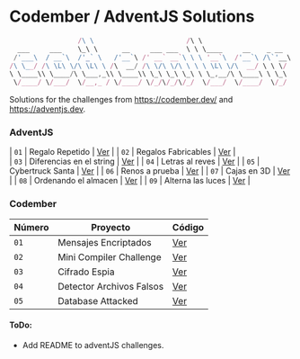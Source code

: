 # Codember / AdventJS Solutions
```js
                 /\ \                       /\ \
  ___     ___    \_\ \      __     ___ ___  \ \ \____     __    _ __
 /'___\  / __`\  /'_` \   /'__`\ /' __` __`\ \ \ '__`\  /'__`\ /\`'__\
/\ \__/ /\ \L\ \/\ \L\ \ /\  __/ /\ \/\ \/\ \ \ \ \L\ \/\  __/ \ \ \/
\ \____\\ \____/\ \___,_\\ \____\\ \_\ \_\ \_\ \ \_,__/\ \____\ \ \_\
 \/____/ \/___/  \/__,_ / \/____/ \/_/\/_/\/_/  \/___/  \/____/  \/_/
```

Solutions for the challenges from https://codember.dev/ and https://adventjs.dev.

### AdventJS
| `01` | Regalo Repetido | [Ver](/ADVENT-JS/01-regalo-repetido/) |
| `02` | Regalos Fabricables | [Ver](/ADVENT-JS/02-regalos-fabricables/) |    
| `03` | Diferencias en el string | [Ver](/ADVENT-JS/03-cadena-textos-regalos/) | 
| `04` | Letras al reves | [Ver](/ADVENT-JS/04-letras-al-reves/) | 
| `05` | Cybertruck Santa | [Ver](/ADVENT-JS/05-cybertruck-santa/) | 
| `06` | Renos a prueba | [Ver](/ADVENT-JS/06-renos-a-prueba/) | 
| `07` | Cajas en 3D | [Ver](/ADVENT-JS/07-cajas-en-3d/) | 
| `08` | Ordenando el almacen | [Ver](/ADVENT-JS/08-ordenando-almacen/) | 
| `09` | Alterna las luces | [Ver](/ADVENT-JS/09-alterna-luces/) | 

### Codember
Número | Proyecto | Código |
| --- | --- | --- |
| `01` | Mensajes Encriptados | [Ver](/CODEMBER/01-mensajes-encriptados/) |
| `02` | Mini Compiler Challenge | [Ver](/CODEMBER/02-mini-compiler-challenge/) |    
| `03` | Cifrado Espia | [Ver](/CODEMBER/03-cifrado-espia/) |    
| `04` | Detector Archivos Falsos | [Ver](/CODEMBER/04-detector-archivos-falsos/) |    
| `05` | Database Attacked | [Ver](/CODEMBER/05-database-attacked/) |    


#### ToDo:

- Add README to adventJS challenges.